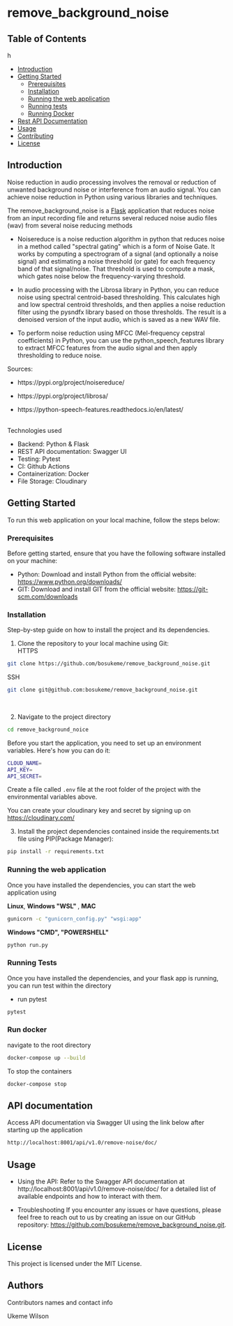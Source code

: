 # remove_background_noise

## Table of Contents
h
- [Introduction](#introduction)
- [Getting Started](#getting-started)
  - [Prerequisites](#prerequisites)
  - [Installation](#installation)
  - [Running the web application](#running-the-web-application)
  - [Running tests](#running-test)
  - [Running Docker](#run-docker)
- [Rest API Documentation](#api-documentation)
- [Usage](#usage)
- [Contributing](#contributing)
- [License](#license)


## Introduction

Noise reduction in audio processing involves the removal or reduction of unwanted background noise or interference from an audio signal. You can achieve noise reduction in Python using various libraries and techniques.

The remove_background_noise is a <a href="https://flask.palletsprojects.com/en/2.3.x/">Flask</a> application that reduces noise from an input recording file and returns several reduced noise audio files (wav) from several noise reducing methods

- Noisereduce is a noise reduction algorithm in python that reduces noise in a method called "spectral gating" which is a form of Noise Gate. It works by computing a spectrogram of a signal (and optionally a noise signal) and estimating a noise threshold (or gate) for each frequency band of that signal/noise. That threshold is used to compute a mask, which gates noise below the frequency-varying threshold.

- In audio processing with the Librosa library in Python, you can reduce noise using spectral centroid-based thresholding. This calculates high and low spectral centroid thresholds, and then applies a noise reduction filter using the pysndfx library based on those thresholds. The result is a denoised version of the input audio, which is saved as a new WAV file. 

- To perform noise reduction using MFCC (Mel-frequency cepstral coefficients) in Python, you can use the python_speech_features library to extract MFCC features from the audio signal and then apply thresholding to reduce noise.

Sources:
- <p>  https://pypi.org/project/noisereduce/ </p>
- <p> https://pypi.org/project/librosa/ </p>
- <p>  https://python-speech-features.readthedocs.io/en/latest/ </p>


<br>
Technologies used

- Backend: Python & Flask
- REST API documentation: Swagger UI
- Testing: Pytest
- CI: Github Actions
- Containerization: Docker
- File Storage: Cloudinary


## Getting Started

To run this web application on your local machine, follow the steps below:

### Prerequisites

Before getting started, ensure that you have the following software installed on your machine:

- Python: Download and install Python from the official website: https://www.python.org/downloads/
- GIT: Download and install GIT from the official website: https://git-scm.com/downloads

### Installation

Step-by-step guide on how to install the project and its dependencies.


1. Clone the repository to your local machine using Git: <br>
HTTPS

```bash
git clone https://github.com/bosukeme/remove_background_noise.git
```

SSH
```bash
git clone git@github.com:bosukeme/remove_background_noise.git
```

<br>

2. Navigate to the project directory

```bash
cd remove_background_noice
```

Before you start the application, you need to set up an environment variables. Here's how you can do it:

```bash
CLOUD_NAME=
API_KEY=
API_SECRET=
```

Create a file called `.env` file at the root folder of the project with the environmental variables above.

You can create your cloudinary key and secret by signing up on  https://cloudinary.com/ <br>


3. Install the project dependencies contained inside the requirements.txt file using PIP(Package Manager):

```bash
pip install -r requirements.txt
```

### Running the web application

Once you have installed the dependencies, you can start the web application using

<b>Linux</b>, <b> Windows "WSL" </b>, <b> MAC </b> 
```bash
gunicorn -c "gunicorn_config.py" "wsgi:app"
```

<b> Windows "CMD", "POWERSHELL" </b> 
```bash
python run.py
```

### Running Tests

Once you have installed the dependencies, and your flask app is running, you can run test within the directory

- run pytest

```bash
pytest
```

### Run docker

navigate to the root directory

```bash
docker-compose up --build
```

To stop the containers

```bash
docker-compose stop
```

## API documentation

Access API documentation via Swagger UI using the link below after starting up the application

```bash
http://localhost:8001/api/v1.0/remove-noise/doc/
```

## Usage
- Using the API: Refer to the Swagger API documentation at http://localhost:8001/api/v1.0/remove-noise/doc/ for a detailed list of available endpoints and how to interact with them.

- Troubleshooting
  If you encounter any issues or have questions, please feel free to reach out to us by creating an issue on our GitHub repository: https://github.com/bosukeme/remove_background_noise.git.


## License

This project is licensed under the MIT License.

## Authors

Contributors names and contact info

Ukeme Wilson